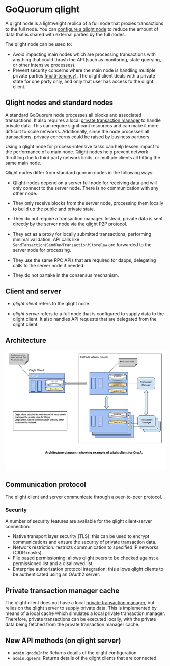 # GoQuorum qlight

A qlight node is a lightweight replica of a full node that proxies transactions to the full node.
You can [configure a qlight node](../configure-and-manage/configure/qlight-node.md) to reduce the amount of data that is shared with external parties by the full nodes.

The qlight node can be used to:

- Avoid impacting main nodes which are processing transactions with anything that could thrash the API (such as monitoring, state querying, or other intensive processes).
- Prevent security concerns where the main node is handling multiple private parties [(multi-tenancy)](multi-tenancy.md).
  The qlight client deals with a private state for one party only, and only that user has access to the qlight client.

## Qlight nodes and standard nodes

A standard GoQuorum node processes all blocks and associated transactions.
It also requires a local [private transaction manager](privacy/index.md#private-transaction-manager) to handle private data.
This can require significant resources and can make it more difficult to scale networks.
Additionally, since the node processes all transactions, privacy concerns could be raised by business partners.

Using a qlight node for process-intensive tasks can help lessen impact to the performance of a main node.
Qlight nodes help prevent network throttling due to third party network limits,
or multiple clients all hitting the same main node.

Qlight nodes differ from standard quorum nodes in the following ways:

- Qlight nodes depend on a server full node for receiving data and will only connect to the server node.
  There is no communication with any other node.

- They only receive blocks from the server node, processing them locally to build up the public and private state.

- They do not require a transaction manager. Instead, private data is sent directly by the server node via the qlight P2P protocol.

- They act as a proxy for locally submitted transactions, performing minimal validation.
  API calls like `SendTansaction`/`SendRawTransaction`/`StoreRaw` are forwarded to the server node for processing.

- They use the same RPC APIs that are required for dapps, delegating calls to the server node if needed.

- They do not partake in the consensus mechanism.

## Client and server

- *qlight client* refers to the qlight node.

- *qlight server* refers to a full node that is configured to supply data to the qlight client.
  It also handles API requests that are delegated from the qlight client.

## Architecture

![Qlight](../images/qlight_diagram_1.jpeg)

## Communication protocol

The qlight client and server communicate through a peer-to-peer protocol.

### Security

A number of security features are available for the qlight client-server connection:

- Native transport layer security (TLS): this can be used to encrypt communications and ensure the security of private transaction data.
- Network restriction: restricts communication to specified IP networks (CIDR masks).
- File based permissioning: allows qlight peers to be checked against a permissioned list and a disallowed list.
- Enterprise authorization protocol integration: this allows qlight clients to be authenticated using an OAuth2 server.

## Private transaction manager cache

The qlight client does not have a local [private transaction manager](../concepts/privacy/index.md#private-transaction-manager),
but relies on the qlight server to supply private data.
This is implemented by means of a local cache which simulates a local private transaction manager.
Therefore, private transactions can be executed locally, with the private data being fetched from the private transaction manager cache.

## New API methods (on qlight server)

- `admin.qnodeInfo`: Returns details of the qlight configuration.
- `admin.qpeers`: Returns details of the qlight clients that are connected.
